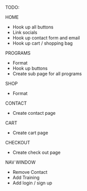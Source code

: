 TODO:

HOME

- Hook up all buttons
- Link socials
- Hook up contact form and email
- Hook up cart / shopping bag

PROGRAMS

- Format
- Hook up buttons
- Create sub page for all programs

SHOP

- Format

CONTACT

- Create contact page

CART

- Create cart page

CHECKOUT

- Create check out page

NAV WINDOW

- Remove Contact
- Add Training
- Add login / sign up
